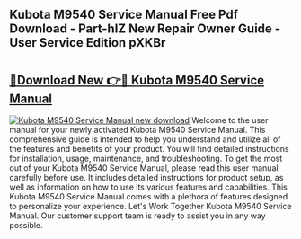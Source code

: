 ## Kubota M9540 Service Manual Free Pdf Download - Part-hIZ New Repair Owner Guide - User Service Edition pXKBr

# <h2><a href="http://bc52593.oget.top/?id=Kubota+M9540+Service+Manual">🔗Download New 👉🔴 Kubota M9540 Service Manual</a></h2>

[![Kubota M9540 Service Manual new download](https://i.imgur.com/5g1atiW.png)](http://bc52593.oget.top/?id=Kubota+M9540+Service+Manual)
Welcome to the user manual for your newly activated Kubota M9540 Service Manual. This comprehensive guide is intended to help you understand and utilize all of the features and benefits of your product. You will find detailed instructions for installation, usage, maintenance, and troubleshooting. To get the most out of your Kubota M9540 Service Manual, please read this user manual carefully before use. It includes detailed instructions for product setup, as well as information on how to use its various features and capabilities. This Kubota M9540 Service Manual comes with a plethora of features designed to personalize your experience. Let's Work Together Kubota M9540 Service Manual. Our customer support team is ready to assist you in any way possible.
